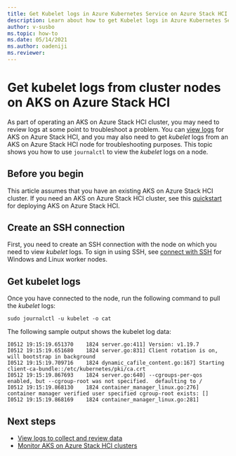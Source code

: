 ```yaml
---
title: Get Kubelet logs in Azure Kubernetes Service on Azure Stack HCI
description: Learn about how to get Kubelet logs in Azure Kubernetes Service on Azure Stack HCI.
author: v-susbo
ms.topic: how-to
ms.date: 05/14/2021
ms.author: oadeniji
ms.reviewer: 
---
```


# Get kubelet logs from cluster nodes on AKS on Azure Stack HCI

As part of operating an AKS on Azure Stack HCI cluster, you may need to review logs at some point to troubleshoot a problem. You can [view logs](./view-logs.md) for AKS on Azure Stack HCI, and you may also need to get _kubelet_ logs from an AKS on Azure Stack HCI node for troubleshooting purposes. This topic shows you how to use `journalctl` to view the _kubelet_ logs on a node.

## Before you begin

This article assumes that you have an existing AKS on Azure Stack HCI cluster. If you need an AKS on Azure Stack HCI cluster, see this [quickstart](kubernetes-walkthrough-powershell.md) for deploying AKS on Azure Stack HCI.

## Create an SSH connection

First, you need to create an SSH connection with the node on which you need to view _kubelet_ logs. To sign in using SSH, see [connect with SSH](./troubleshoot.md#windows-worker-nodes) for Windows and Linux worker nodes.

## Get kubelet logs

Once you have connected to the node, run the following command to pull the _kubelet_ logs:

```console
sudo journalctl -u kubelet -o cat
```
The following sample output shows the kubelet log data:

```output
I0512 19:15:19.651370    1824 server.go:411] Version: v1.19.7
I0512 19:15:19.651680    1824 server.go:831] Client rotation is on, will bootstrap in background
I0512 19:15:19.709716    1824 dynamic_cafile_content.go:167] Starting client-ca-bundle::/etc/kubernetes/pki/ca.crt
I0512 19:15:19.867693    1824 server.go:640] --cgroups-per-qos enabled, but --cgroup-root was not specified.  defaulting to /
I0512 19:15:19.868130    1824 container_manager_linux.go:276] container manager verified user specified cgroup-root exists: []
I0512 19:15:19.868169    1824 container_manager_linux.go:281]
```

## Next steps

- [View logs to collect and review data](./view-logs.md) 
- [Monitor AKS on Azure Stack HCI clusters](./monitor-logging.md)
